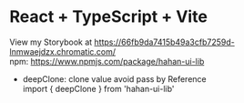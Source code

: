 # React + TypeScript + Vite

View my Storybook at https://66fb9da7415b49a3cfb7259d-lnmwaejdzx.chromatic.com/<br />
npm: https://www.npmjs.com/package/hahan-ui-lib

+ deepClone: clone value avoid pass by Reference<br />
    import { deepClone } from 'hahan-ui-lib'
